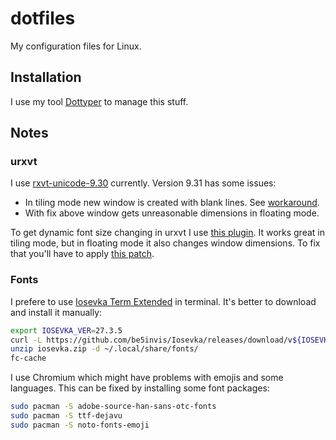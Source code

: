 # dotfiles

My configuration files for Linux.

## Installation

I use my tool [Dottyper](https://github.com/kompoth/dottyper) to manage this stuff.

## Notes

### urxvt

I use [rxvt-unicode-9.30](http://cvs.schmorp.de/rxvt-unicode/?pathrev=rxvt-unicode-rel-9_30)
currently. Version 9.31 has some issues:
- In tiling mode new window is created with blank lines. See [workaround](https://wiki.archlinux.org/title/rxvt-unicode#Wrong_window_geometry).
- With fix above window gets unreasonable dimensions in floating mode.

To get dynamic font size changing in urxvt I use [this plugin](https://github.com/majutsushi/urxvt-font-size).
It works great in tiling mode, but in floating mode it also changes window dimensions.
To fix that you'll have to apply [this patch](https://github.com/majutsushi/urxvt-font-size/issues/10#issuecomment-813040385).

### Fonts

I prefere to use [Iosevka Term Extended](https://typeof.net/Iosevka/) in terminal.
It's better to download and install it manually:
```bash
export IOSEVKA_VER=27.3.5
curl -L https://github.com/be5invis/Iosevka/releases/download/v${IOSEVKA_VER}/ttf-iosevka-term-${IOSEVKA_VER}.zip -o iosevka.zip
unzip iosevka.zip -d ~/.local/share/fonts/
fc-cache
```

I use Chromium which might have problems with emojis and some languages.
This can be fixed by installing some font packages:
```bash
sudo pacman -S adobe-source-han-sans-otc-fonts
sudo pacman -S ttf-dejavu
sudo pacman -S noto-fonts-emoji 
```
